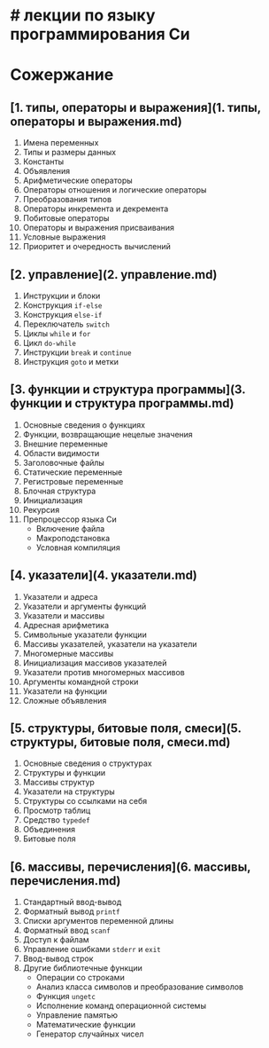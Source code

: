 # # лекции по языку программирования Си


# Сожержание

## [1. типы, операторы и выражения](1. типы, операторы и выражения.md)
1. Имена переменных
2. Типы и размеры данных
3. Константы
4. Объявления
5. Арифметические операторы
6. Операторы отношения и логические операторы
7. Преобразования типов
8. Операторы инкремента и декремента
9. Побитовые операторы
10. Операторы и выражения присваивания
11. Условные выражения
12. Приоритет и очередность вычислений


## [2. управление](2. управление.md)
1. Инструкции и блоки
2. Конструкция `if-else`
3. Конструкция `else-if`
4. Переключатель `switch`
5. Циклы `while` и `for`
6. Цикл `do-while`
7. Инструкции `break` и `continue`
8. Инструкция `goto` и метки


## [3. функции и структура программы](3. функции и структура программы.md)
1. Основные сведения о функциях
2. Функции, возвращающие нецелые значения
3. Внешние переменные
4. Области видимости
5. Заголовочные файлы
6. Статические переменные
7. Регистровые переменные
8. Блочная структура
9. Инициализация
10. Рекурсия
11. Препроцессор языка Си
    * Включение файла
    * Макроподстановка
    * Условная компиляция


## [4. указатели](4. указатели.md)
1. Указатели и адреса
2. Указатели и аргументы функций
3. Указатели и массивы
4. Адресная арифметика
5. Символьные указатели функции
6. Массивы указателей, указатели на указатели
7. Многомерные массивы
8. Инициализация массивов указателей
9. Указатели против многомерных массивов
10. Аргументы командной строки
11. Указатели на функции
12. Сложные объявления


## [5. структуры, битовые поля, смеси](5. структуры, битовые поля, смеси.md)
1. Основные сведения о структурах
2. Структуры и функции
3. Массивы структур
4. Указатели на структуры
5. Структуры со ссылками на себя
6. Просмотр таблиц
7. Средство `typedef`
8. Объединения
9. Битовые поля


## [6. массивы, перечисления](6. массивы, перечисления.md)
1. Стандартный ввод-вывод
2. Форматный вывод `printf`
3. Списки аргументов переменной длины
4. Форматный ввод `scanf`
5. Доступ к файлам
6. Управление ошибками `stderr` и `exit`
7. Ввод-вывод строк
8. Другие библиотечные функции
    * Операции со строками
    * Анализ класса символов и преобразование символов
    * Функция `ungetc`
    * Исполнение команд операционной системы
    * Управление памятью
    * Математические функции
    * Генератор случайных чисел